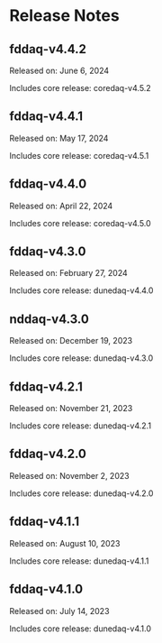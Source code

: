 # Release Notes

## fddaq-v4.4.2

Released on: June 6, 2024

Includes core release: coredaq-v4.5.2

## fddaq-v4.4.1

Released on: May 17, 2024

Includes core release: coredaq-v4.5.1

## fddaq-v4.4.0

Released on: April 22, 2024

Includes core release: coredaq-v4.5.0

## fddaq-v4.3.0

Released on: February 27, 2024

Includes core release: dunedaq-v4.4.0

## nddaq-v4.3.0

Released on: December 19, 2023

Includes core release: dunedaq-v4.3.0

## fddaq-v4.2.1 

Released on: November 21, 2023

Includes core release: dunedaq-v4.2.1

## fddaq-v4.2.0

Released on: November 2, 2023

Includes core release: dunedaq-v4.2.0

## fddaq-v4.1.1

Released on: August 10, 2023

Includes core release: dunedaq-v4.1.1

## fddaq-v4.1.0

Released on: July 14, 2023

Includes core release: dunedaq-v4.1.0




